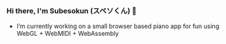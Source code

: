 ### Hi there, I'm Subesokun (スベソくん) 👋

- I’m currently working on a small browser based piano app for fun using WebGL + WebMIDI + WebAssembly
